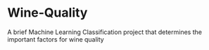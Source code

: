 # Wine-Quality
A brief Machine Learning Classification project that determines the important factors for wine quality
